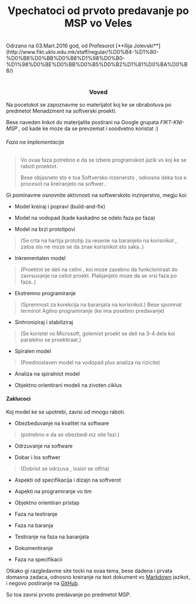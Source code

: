 <h1><center> Vpechatoci od prvoto predavanje po MSP vo Veles </center></h1>
<br>
Odrzano na 03.Mart.2016 god, od Profesorot [**Ilija Jolevski**](http://www.fikt.uklo.edu.mk/staff/regular/%D0%B4-%D1%80-%D0%B8%D0%BB%D0%B8%D1%98%D0%B0-%D1%98%D0%BE%D0%BB%D0%B5%D0%B2%D1%81%D0%BA%D0%B8/)
<br>
<br>
<h3><center>Voved</center></h3>


 Na pocetokot se zapoznavme so materijalot koj ke se obrabotuva po predmetot Menadzment na softverski proekti.

 Bese naveden linkot do materijalite postirani na Google grupata _FIKT-KNI-MSP_ , od kade ke moze da se prevzemat i soodvetno koristat :)

######  Faza na implementacija
 <blockquote>
 <p>
 Vo ovaa faza potrebno e da se izbere programskiot jazik vo koj ke se raboti proektot.


Bese objasneto sto e toa Softversko inzenersto , odnosno deka toa e procesot na kreiranjeto na softwer..
</p>
</blockquote>

Gi pominavme osnovnite aktivnosti na softwerskoto inzinjerstvo, megju koi:

+ Model kreiraj i popravi (build-and-fix)

+ Model na vodopad (kade kaskadno se odelo faza po faza)


+ Model na brzi prototipovi
<blockquote>
<p>
(Se crta na hartija prototip za resenie na baranjeto na korisnikot , zatoa sto ne moze se da znae korisnikot sto saka..)
</p>
</blockquote>

- Inkrementalen model
<blockquote><p>
(Proektot se deli na celini , koi moze zasebno da funkcioniraat
do zavrsuvanje na celiot proekt. Plakjanjeto moze da se vrsi faza po faza..)
</P></blockquote>

- Ekstremno programiranje
<blockquote><p>
(Spremnost za korekcija na baranjata na korisnikot.)
Bese spomnat terminot Agilno programiranje (ke ima posebno predavanje)
</p></blockquote>

- Sinhroniziraj i stabiliziraj
<blockquote><p>
(Se koristel vo Microsoft, golemiot proekt se deli na 3-4 dela koi paralelno se proektiraat.)
</p></blockquote>

- Spiralen model
<blockquote><p>
(Poednostaven model na vodopad plus analiza na rizicite)</p></blockquote>

- Analiza na spiralniot model

- Objektno orientirani modeli na zivoten ciklus

#### Zaklucoci

Koj model ke se upotrebi, zavisi od mnogu raboti.

- Obezbeduvanje na kvalitet na software
<blockquote><p>
(potrebno e da se obezbedi niz site fazi.)
</p></blockquote>

- Odrzuvanje na software

- Dobar i los softwer
<blockquote><p>
(Dobriot se odrzuva , losiot se otfrla)
</p></blockquote>

- Aspekti od specifikacija i dizajn na softverot

- Aspekti na programiranje vo tim

- Objektno orientiran pristap

- Faza na testiranje

- Faza na baranja

- Testiranje na faza na baranjata

- Dokumentiranje

- Faza na specifikacii

Otkako gi razgledavme site tocki na ovaa tema, bese dadena i prvata domasna zadaca, odnosno
kreiranje na text dokument vo [Markdown](https://en.wikipedia.org/wiki/Markdown) jazikot, i negovo postiranje na [GitHub](https://github.com/).

So toa zavrsi prvoto predavanje po predmetot MSP.
